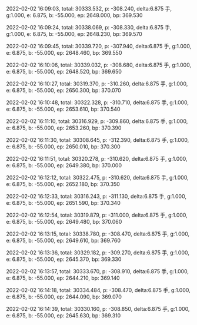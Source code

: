 2022-02-02 16:09:03, total: 30333.532, p: -308.240, delta:6.875 手, g:1.000, e: 6.875, b: -55.000, ep: 2648.000, bp: 369.530

2022-02-02 16:09:24, total: 30338.069, p: -308.330, delta:6.875 手, g:1.000, e: 6.875, b: -55.000, ep: 2648.230, bp: 369.570

2022-02-02 16:09:45, total: 30339.720, p: -307.940, delta:6.875 手, g:1.000, e: 6.875, b: -55.000, ep: 2648.460, bp: 369.550

2022-02-02 16:10:06, total: 30339.032, p: -308.680, delta:6.875 手, g:1.000, e: 6.875, b: -55.000, ep: 2648.520, bp: 369.650

2022-02-02 16:10:27, total: 30319.370, p: -310.260, delta:6.875 手, g:1.000, e: 6.875, b: -55.000, ep: 2650.300, bp: 370.070

2022-02-02 16:10:48, total: 30322.328, p: -310.710, delta:6.875 手, g:1.000, e: 6.875, b: -55.000, ep: 2653.610, bp: 370.540

2022-02-02 16:11:10, total: 30316.929, p: -309.860, delta:6.875 手, g:1.000, e: 6.875, b: -55.000, ep: 2653.260, bp: 370.390

2022-02-02 16:11:30, total: 30308.645, p: -312.390, delta:6.875 手, g:1.000, e: 6.875, b: -55.000, ep: 2650.010, bp: 370.300

2022-02-02 16:11:51, total: 30320.278, p: -310.620, delta:6.875 手, g:1.000, e: 6.875, b: -55.000, ep: 2649.380, bp: 370.000

2022-02-02 16:12:12, total: 30322.475, p: -310.620, delta:6.875 手, g:1.000, e: 6.875, b: -55.000, ep: 2652.180, bp: 370.350

2022-02-02 16:12:33, total: 30316.243, p: -311.130, delta:6.875 手, g:1.000, e: 6.875, b: -55.000, ep: 2651.590, bp: 370.340

2022-02-02 16:12:54, total: 30319.879, p: -311.000, delta:6.875 手, g:1.000, e: 6.875, b: -55.000, ep: 2649.480, bp: 370.060

2022-02-02 16:13:15, total: 30338.780, p: -308.470, delta:6.875 手, g:1.000, e: 6.875, b: -55.000, ep: 2649.610, bp: 369.760

2022-02-02 16:13:36, total: 30329.182, p: -309.270, delta:6.875 手, g:1.000, e: 6.875, b: -55.000, ep: 2645.370, bp: 369.330

2022-02-02 16:13:57, total: 30333.670, p: -308.910, delta:6.875 手, g:1.000, e: 6.875, b: -55.000, ep: 2644.210, bp: 369.140

2022-02-02 16:14:18, total: 30334.484, p: -308.470, delta:6.875 手, g:1.000, e: 6.875, b: -55.000, ep: 2644.090, bp: 369.070

2022-02-02 16:14:39, total: 30330.160, p: -308.850, delta:6.875 手, g:1.000, e: 6.875, b: -55.000, ep: 2645.630, bp: 369.310